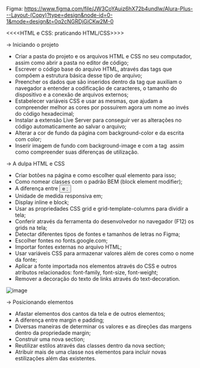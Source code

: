 Figma: https://www.figma.com/file/JW3CoYAuiz6hX72b4undlw/Alura-Plus---Layout-(Copy)?type=design&node-id=0-1&mode=design&t=0q2cNGRDjGiCKw2M-0

<<<<HTML e CSS: praticando HTML/CSS>>>>

-> Iniciando o projeto

* Criar a pasta do projeto e os arquivos HTML e CSS no seu computador, assim como abrir a pasta no editor de código;
* Escrever o código base do arquivo HTML, através das tags que compõem a estrutura básica desse tipo de arquivo;
* Preencher os dados que são inseridos dentro da tag <head> que auxiliam o navegador a entender a codificação de caracteres, o tamanho do dispositivo e a conexão de arquivos externos;
* Estabelecer variáveis CSS e usar as mesmas, que ajudam a compreender melhor as cores por possuírem agora um nome ao invés do código hexadecimal;
* Instalar a extensão Live Server para conseguir ver as alterações no código automaticamente ao salvar o arquivo;
* Alterar a cor de fundo da página com background-color e da escrita com color;
* Inserir imagem de fundo com background-image e com a tag <img> assim como compreender suas diferenças de utilização.

-> A dulpa HTML e CSS

* Criar botões na página e como escolher qual elemento para isso;
* Como nomear classes com o padrão BEM (block element modifier);
* A diferença entre <button> e <a>;
* Unidade de medida responsiva em;
* Display inline e block;
* Usar as propriedades CSS grid e grid-template-columns para dividir a tela;
* Conferir através da ferramenta do desenvolvedor no navegador (F12) os grids na tela;
* Detectar diferentes tipos de fontes e tamanhos de letras no Figma;
* Escolher fontes no fonts.google.com;
* Importar fontes externas no arquivo HTML;
* Usar variáveis CSS para armazenar valores além de cores como o nome da fonte;
* Aplicar a fonte importada nos elementos através do CSS e outros atributos relacionados: font-family, font-size, font-weight;
* Remover a decoração do texto de links através do text-decoration.

![image](https://github.com/MichaelKnopacki/aluraplus/assets/77402918/cdbcd7a6-31be-4aec-b61e-3453956d07cb)

-> Posicionando elementos

* Afastar elementos dos cantos da tela e de outros elementos;
* A diferença entre margin e padding;
* Diversas maneiras de determinar os valores e as direções das margens dentro da propriedade margin;
* Construir uma nova section;
* Reutilizar estilos através das classes dentro da nova section;
* Atribuir mais de uma classe nos elementos para incluir novas estilizações além das existentes.